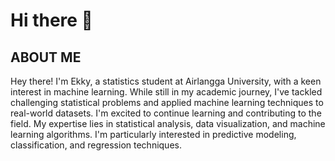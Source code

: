 # Hi there 👋 
## ABOUT ME
Hey there! I'm Ekky, a statistics student at Airlangga University, with a keen interest in machine learning. While still in my academic journey, I've tackled challenging statistical problems and applied machine learning techniques to real-world datasets. I'm excited to continue learning and contributing to the field. My expertise lies in statistical analysis, data visualization, and machine learning algorithms. I'm particularly interested in predictive modeling, classification, and regression techniques.
<!--
## 🛠️SKILLS
### Languanges
  ![python](https://img.shields.io/badge/Python-3776AB?style=for-the-badge&logo=python&logoColor=white)
  ![R](https://img.shields.io/badge/R-276DC3?style=for-the-badge&logo=R&logoColor=white)
  ![C++](https://img.shields.io/badge/C++-00599C?style=for-the-badge&logo=cplusplus&logoColor=white)
### Machine Learning
  ![TensorFlow](https://img.shields.io/badge/TensorFlow-FF6F00?style=for-the-badge&logo=tensorflow&logoColor=white)
  ![Keras](https://img.shields.io/badge/Keras-D00000?style=for-the-badge&logo=keras&logoColor=white)
## 🖥️Workspace Setup
  ![i5-11th-gen](https://img.shields.io/badge/Intel-Core_i5_11th-0071C5?style=for-the-badge&logo=intel&logoColor=white)
  ![rtx-3050](https://img.shields.io/badge/NVIDIA-RTX_3050-76B900?style=for-the-badge&logo=nvidia&logoColor=white)
  ![windows](https://img.shields.io/badge/Windows_11-0078D6?style=for-the-badge&logo=windows&logoColor=white)
  ![vs-code](https://img.shields.io/badge/VS_Code-007ACC?style=for-the-badge&logo=Visual-Studio-Code&logoColor=white)
  ![jupyter](https://img.shields.io/badge/Jupyter-F37626?style=for-the-badge&logo=Jupyter&logoColor=white)
  ![google-colab](https://img.shields.io/badge/google_colab-F9AB00?style=for-the-badge&logo=googlecolab&logoColor=white)

  
<!--
**Rzq12/Rzq12** is a ✨ _special_ ✨ repository because its `README.md` (this file) appears on your GitHub profile.

Here are some ideas to get you started:

- 🔭 I’m currently working on ...
- 🌱 I’m currently learning ...
- 👯 I’m looking to collaborate on ...
- 🤔 I’m looking for help with ...
- 💬 Ask me about ...
- 📫 How to reach me: ...
- 😄 Pronouns: ...
- ⚡ Fun fact: ...
-->
